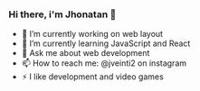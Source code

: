 ### Hi there, i'm Jhonatan 👋

- 🔭 I’m currently working on web layout
- 🌱 I’m currently learning JavaScript and React
- 💬 Ask me about web development
- 📫 How to reach me: @jveinti2 on instagram
- ⚡ I like development and video games

